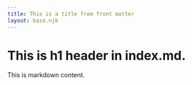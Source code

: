 ```yaml
---
title: This is a title from front matter
layout: base.njk
---
```


# This is h1 header in index.md.

This is markdown content.
